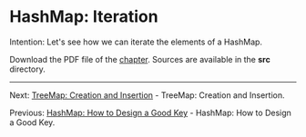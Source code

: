 # HashMap: Iteration

Intention: Let's see how we can iterate the elements of a HashMap.

Download the PDF file of the [chapter](chapter_26.pdf). Sources are available in the <b>src</b> directory. 


<hr>

Next: [TreeMap: Creation and Insertion](chapter_27.md "TreeMap: Creation and Insertion") - TreeMap: Creation and Insertion.

Previous: [HashMap: How to Design a Good Key](chapter_25.md "HashMap: How to Design a Good Key") - HashMap: How to Design a Good Key.